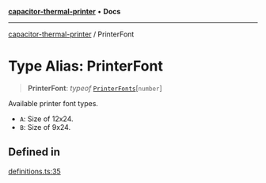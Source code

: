 [**capacitor-thermal-printer**](../README.md) • **Docs**

***

[capacitor-thermal-printer](../README.md) / PrinterFont

# Type Alias: PrinterFont

> **PrinterFont**: *typeof* [`PrinterFonts`](../variables/PrinterFonts.md)\[`number`\]

Available printer font types.
- `A`: Size of 12x24.
- `B`: Size of 9x24.

## Defined in

[definitions.ts:35](https://github.com/Malik12tree/capacitor-thermal-printer/blob/13f24ad9c51afbc330a0f5ba3a6781455547e5a3/src/definitions.ts#L35)
